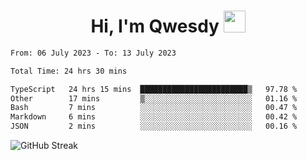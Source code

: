 
<h1 align="center"><b>Hi, I'm Qwesdy </b><img src="https://media.giphy.com/media/hvRJCLFzcasrR4ia7z/giphy.gif" width="35"></h1>



<!--
**Qwesdy/qwesdy** is a ✨ _special_ ✨ repository because its `README.md` (this file) appears on your GitHub profile.

Here are some ideas to get you started:

- 🔭 I’m currently working on ...
- 🌱 I’m currently learning ...
- 👯 I’m looking to collaborate on ...
- 🤔 I’m looking for help with ...
- 💬 Ask me about ...
- 📫 How to reach me: ...
- 😄 Pronouns: ...
- ⚡ Fun fact: ...

-------
-->


<!--START_SECTION:waka-->

```txt
From: 06 July 2023 - To: 13 July 2023

Total Time: 24 hrs 30 mins

TypeScript   24 hrs 15 mins  ████████████████████████▒   97.78 %
Other        17 mins         ▒░░░░░░░░░░░░░░░░░░░░░░░░   01.16 %
Bash         7 mins          ░░░░░░░░░░░░░░░░░░░░░░░░░   00.47 %
Markdown     6 mins          ░░░░░░░░░░░░░░░░░░░░░░░░░   00.42 %
JSON         2 mins          ░░░░░░░░░░░░░░░░░░░░░░░░░   00.16 %
```

<!--END_SECTION:waka-->

![GitHub Streak](https://streak-stats.demolab.com?user=Qwesdy&theme=dark&hide_border=true)
